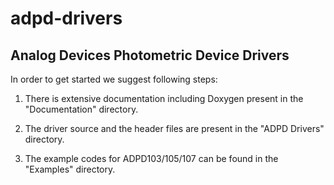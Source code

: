 # adpd-drivers
Analog Devices Photometric Device Drivers 
-----------------------------------------
In order to get started we suggest following steps:

1. There is extensive documentation including Doxygen present in the "Documentation" directory.

2. The driver source and the header files are present in the "ADPD Drivers" directory.

3. The example codes for ADPD103/105/107 can be found in the "Examples" directory.
